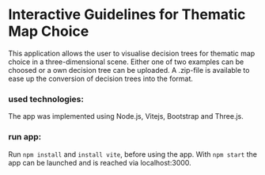 # Interactive Guidelines for Thematic Map Choice

This application allows the user to visualise decision trees for thematic map choice in a three-dimensional scene.
Either one of two examples can be choosed or a own decision tree can be uploaded. A .zip-file is available to ease up the conversion of decision trees into the format.

### used technologies:
The app was implemented using Node.js, Vitejs, Bootstrap and Three.js. 

### run app:
Run `npm install` and `install vite`, before using the app. With `npm start` the app can be launched and is reached via localhost:3000.
